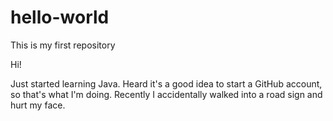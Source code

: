 # hello-world
This is my first repository

Hi!

Just started learning Java. Heard it's a good idea to start a GitHub account, so that's what I'm doing.
Recently I accidentally walked into a road sign and hurt my face.
